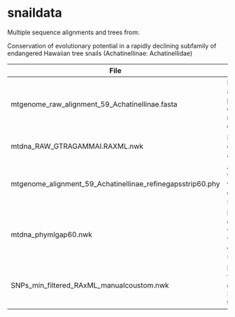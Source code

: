 # snaildata
Multiple sequence alignments and trees from:

 Conservation of evolutionary potential in a rapidly declining subfamily of endangered Hawaiian tree snails (Achatinellinae: Achatinellidae)


|File                                  |        Description   |
|---------------------------------------------------------|------------------|
|mtgenome_raw_alignment_59_Achatinellinae.fasta     | Raw alignment of partial and complete mitochondrial genomes|        
|mtdna_RAW_GTRAGAMMAI.RAXML.nwk| RAXML tree of raw alginment |
|mtgenome_alignment_59_Achatinellinae_refinegapsstrip60.phy| Alignment with columns with > 60% of gaps stripped|
|mtdna_phymlgap60.nwk | PhyML tree of alignment with columns with > 60% of gaps stripped |
|SNPs_min_filtered_RAxML_manualcoustom.nwk| Minimally filtered genome wide SNP RAxML tree |
